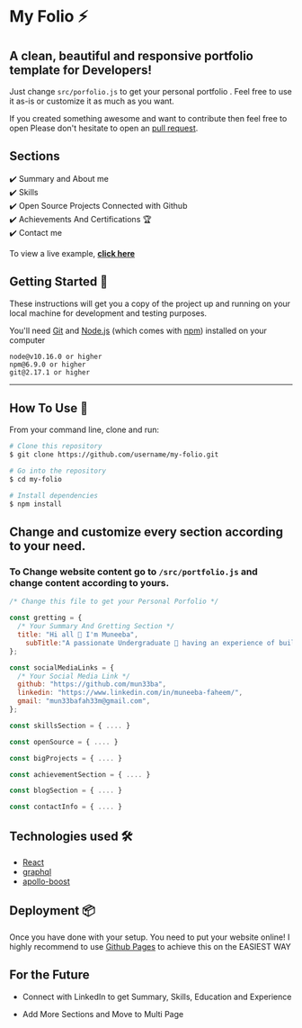 # My Folio ⚡️ 

## A clean, beautiful and responsive portfolio template for Developers!

Just change `src/porfolio.js` to get your personal portfolio . Feel free to use it as-is or customize it as much as you want. 

If you created something awesome and want to contribute then feel free to open Please don't hesitate to open an [pull request](https://github.com/mun33ba/my-folio/pulls).

## Sections 
✔️ Summary and About me\
✔️ Skills \
✔️ Open Source Projects Connected with Github\
✔️ Achievements And Certifications 🏆\
✔️ Contact me

To view a live example, **[click here](https://mun33ba.github.io/my-folio/)**


## Getting Started 🚀

These instructions will get you a copy of the project up and running on your local machine for development and testing purposes.

You'll need [Git](https://git-scm.com) and [Node.js](https://nodejs.org/en/download/) (which comes with [npm](http://npmjs.com)) installed on your computer

```
node@v10.16.0 or higher
npm@6.9.0 or higher
git@2.17.1 or higher
```

---

## How To Use 🔧

From your command line, clone and run:

```bash
# Clone this repository
$ git clone https://github.com/username/my-folio.git

# Go into the repository
$ cd my-folio

# Install dependencies
$ npm install

```
## Change and customize every section according to your need.

### To Change website content go to `/src/portfolio.js` and change content according to yours.

```javascript
/* Change this file to get your Personal Porfolio */

const gretting = {
  /* Your Summary And Gretting Section */
  title: "Hi all 👋 I'm Muneeba",
    subTitle:"A passionate Undergraduate 🚀 having an experience of building Web applications with JavaScript / Reactjs  and some other cool libraries and frameworks",
};

const socialMediaLinks = {
  /* Your Social Media Link */
  github: "https://github.com/mun33ba",
  linkedin: "https://www.linkedin.com/in/muneeba-faheem/",
  gmail: "mun33bafah33m@gmail.com",
};

const skillsSection = { .... }

const openSource = { .... } 

const bigProjects = { .... }

const achievementSection = { .... }

const blogSection = { .... }

const contactInfo = { .... }

```
## Technologies used 🛠️

- [React](https://reactjs.org/)
- [graphql](https://graphql.org/) 
- [apollo-boost](https://www.apollographql.com/docs/react/get-started/) 

## Deployment 📦 
Once you have done with your setup. You need to put your website online!
I highly recommend to use [Github Pages](https://create-react-app.dev/docs/deployment/#github-pages) to achieve this on the EASIEST WAY

## For the Future 

- Connect with LinkedIn to get Summary, Skills, Education and Experience

- Add More Sections and Move to Multi Page
